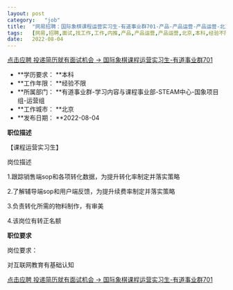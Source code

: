 ```yaml
---
layout:	post
category:	"job"
title:	"网易招聘：国际象棋课程运营实习生-有道事业群701-产品-产品运营-产品运营-北京本科经验不限"
tags:	[网易,招聘,面试,找工作,工作,内推,产品,产品运营,产品运营,北京,本科,经验不限]
date:	2022-08-04
---
```


[点击应聘 投递简历就有面试机会 ->  国际象棋课程运营实习生-有道事业群701](http://mobile.bole.netease.com/bole/boleDetail?id=41780&employeeId=346f03c3cda5f04c&key=all)



- **学历要求： **本科
- **工作年限： **经验不限
- **所属部门： **有道事业群-学习内容与课程事业部-STEAM中心-国象项目组-运营组
- **工作城市： **北京
- **发布日期： **2022-08-04



**职位描述**

【课程运营实习生】

岗位描述

1.跟踪销售端sop和各项转化数据，为提升转化率制定并落实策略

2.了解辅导端sop和用户端反馈，为提升续费率制定并落实策略

3.负责转化所需的物料制作，有审美

4.该岗位有转正名额





**职位要求**

岗位要求：

对互联网教育有基础认知



[点击应聘 投递简历就有面试机会 ->  国际象棋课程运营实习生-有道事业群701](http://mobile.bole.netease.com/bole/boleDetail?id=41780&employeeId=346f03c3cda5f04c&key=all)